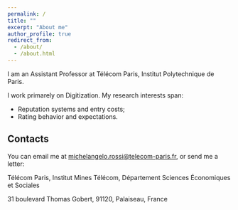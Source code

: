 ```yaml
---
permalink: /
title: ""
excerpt: "About me"
author_profile: true
redirect_from: 
  - /about/
  - /about.html
---
```


I am an Assistant Professor at Télécom Paris, Institut Polytechnique de Paris.

I work primarely on Digitization. My research interests span:

* Reputation systems and entry costs;
* Rating behavior and expectations.


Contacts
------

You can email me at <a href="mailto:michelangelo.rossi@telecom-paris.fr">michelangelo.rossi@telecom-paris.fr</a>, or send me a letter:

Télécom Paris, Institut Mines Télécom, Département Sciences Économiques et Sociales

31 boulevard Thomas Gobert, 91120, Palaiseau, France
